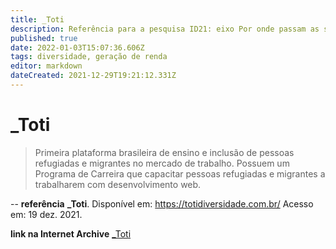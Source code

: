 ```yaml
---
title: _Toti
description: Referência para a pesquisa ID21: eixo Por onde passam as soluções.
published: true
date: 2022-01-03T15:07:36.606Z
tags: diversidade, geração de renda
editor: markdown
dateCreated: 2021-12-29T19:21:12.331Z
---
```


# _Toti
> Primeira plataforma brasileira de ensino e inclusão de pessoas refugiadas e migrantes no mercado de trabalho. Possuem um Programa de Carreira que capacitar pessoas refugiadas e migrantes a trabalharem com desenvolvimento web. 

--
**referência** 
**_Toti**. Disponível em: https://totidiversidade.com.br/ Acesso em: 19 dez. 2021. 

**link na Internet Archive**
[_Toti](https://web.archive.org/web/20220103150531/https://totidiversidade.com.br/)